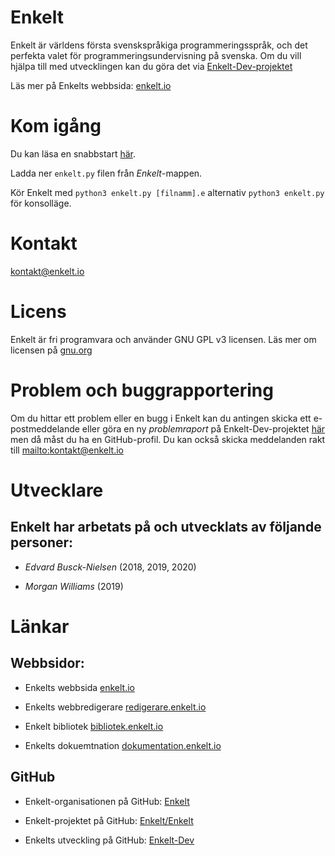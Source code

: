 # Enkelt
Enkelt är världens första svenskspråkiga programmeringsspråk, och det perfekta valet för programmeringsundervisning på svenska. Om du vill hjälpa till med utvecklingen kan du göra det via [Enkelt-Dev-projektet](https://github.com/Enkelt/Enkelt-Dev)

Läs mer på Enkelts webbsida: [enkelt.io](https://enkelt.io)

# Kom igång
Du kan läsa en snabbstart [här](https://enkelt.io/start).

Ladda ner `enkelt.py` filen från *Enkelt*-mappen.

Kör Enkelt med `python3 enkelt.py [filnamm].e` alternativ `python3 enkelt.py` för konsolläge.

# Kontakt
[kontakt@enkelt.io](mailto:kontakt@enkelt.io)

# Licens
Enkelt är fri programvara och använder GNU GPL v3 licensen. Läs mer om licensen på [gnu.org](https://gnu.org)

# Problem och buggrapportering
Om du hittar ett problem eller en bugg i Enkelt kan du antingen skicka ett e-postmeddelande eller göra en ny _problemraport_ på Enkelt-Dev-projektet [här](https://github.com/Enkelt/Enkelt-Dev/issues) men då måst du ha en GitHub-profil. Du kan också skicka meddelanden rakt till [mailto:kontakt@enkelt.io](kontakt@enkelt.io)

# Utvecklare
## Enkelt har arbetats på och utvecklats av följande personer:

* _Edvard Busck-Nielsen_ (2018, 2019, 2020)

* _Morgan Williams_ (2019)

# Länkar

## Webbsidor:

* Enkelts webbsida [enkelt.io](https://enkelt.io)

* Enkelts webbredigerare [redigerare.enkelt.io](https://redigerare.enkelt.io)

* Enkelt bibliotek [bibliotek.enkelt.io](https://bibliotek.enkelt.io)

* Enkelts dokuemtnation [dokumentation.enkelt.io](https://dokumentation.enkelt.io)

## GitHub

* Enkelt-organisationen på GitHub: [Enkelt](https://github.com/Enkelt)

* Enkelt-projektet på GitHub: [Enkelt/Enkelt](https://github.com/Enkelt/Enkelt)

* Enkelts utveckling på GitHub: [Enkelt-Dev](https://github.com/Enkelt/Enkelt-Dev)

